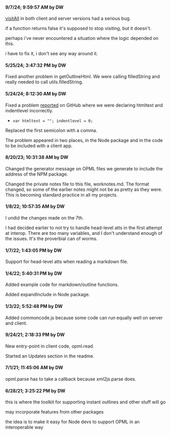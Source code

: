 #### 9/7/24; 9:59:57 AM by DW

<a href="https://github.com/scripting/opmlPackage/blob/main/client/opml.js#L294">visitAll</a> in both client and server versions had a serious bug. 

if a function returns false it's supposed to stop visiting, but it doesn't. 

perhaps i've never encountered a situation where the logic depended on this. 

i have to fix it, i don't see any way around it. 

#### 5/25/24; 3:47:32 PM by DW

Fixed another problem in getOutlineHtml. We were calling filledString and really needed to call utils.filledString.

#### 5/24/24; 8:12:30 AM by DW

Fixed a problem <a href="https://github.com/scripting/opmlPackage/issues/12">reported</a> on GitHub where we were declaring htmltext and indentlevel incorrectly. 

* `var htmltext = ""; indentlevel = 0;`

Replaced the first semicolon with a comma. 

The problem appeared in two places, in the Node package and in the code to be included with a client app.

#### 8/20/23; 10:31:38 AM by DW

Changed the generator message on OPML files we generate to include the address of the NPM package.

Changed the private notes file to this file, worknotes.md. The format changed, so some of the earlier notes might not be as pretty as they were. This is becoming standard practice in all my projects.

#### 1/8/22; 10:57:35 AM by DW

I undid the changes made on the 7th. 

I had decided earlier to not try to handle head-level atts in the first attempt at interop. There are too many variables, and I don't understand enough of the issues. It's the proverbial can of worms.

#### 1/7/22; 1:43:05 PM by DW

Support for head-level atts when reading a markdown file.

#### 1/4/22; 5:40:31 PM by DW

Added example code for markdown/outline functions.

Added expandInclude in Node package. 

#### 1/3/22; 5:52:48 PM by DW

Added commoncode.js because some code can run equally well on server and client. 

#### 9/24/21; 2:18:33 PM by DW

New entry-point in client code, opml.read. 

Started an Updates section in the readme. 

#### 7/1/21; 11:45:06 AM by DW

opml.parse has to take a callback because xml2js.parse does.

#### 6/28/21; 3:25:22 PM by DW

this is where the toolkit for supporting instant outlines and other stuff will go

may incorporate features from other packages

the idea is to make it easy for Node devs to support OPML in an interoperable way

